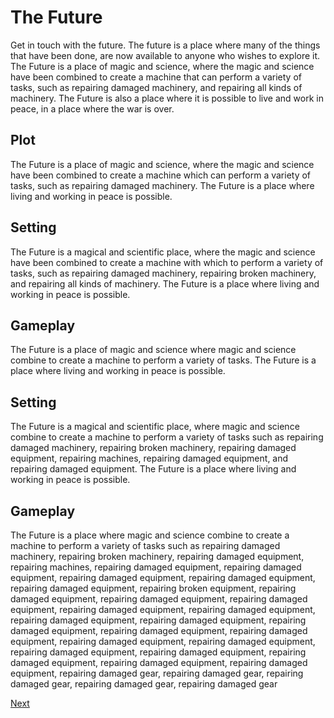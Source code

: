 # The Future

Get in touch with the future. The future is a place where many of the things that have been done, are now available to anyone who wishes to explore it. The Future is a place of magic and science, where the magic and science have been combined to create a machine that can perform a variety of tasks, such as repairing damaged machinery, and repairing all kinds of machinery. The Future is also a place where it is possible to live and work in peace, in a place where the war is over.

## Plot

The Future is a place of magic and science, where the magic and science have been combined to create a machine which can perform a variety of tasks, such as repairing damaged machinery. The Future is a place where living and working in peace is possible.

## Setting

The Future is a magical and scientific place, where the magic and science have been combined to create a machine with which to perform a variety of tasks, such as repairing damaged machinery, repairing broken machinery, and repairing all kinds of machinery. The Future is a place where living and working in peace is possible.

## Gameplay

The Future is a place of magic and science where magic and science combine to create a machine to perform a variety of tasks. The Future is a place where living and working in peace is possible.

## Setting

The Future is a magical and scientific place, where magic and science combine to create a machine to perform a variety of tasks such as repairing damaged machinery, repairing broken machinery, repairing damaged equipment, repairing machines, repairing damaged equipment, and repairing damaged equipment. The Future is a place where living and working in peace is possible.

## Gameplay

The Future is a place where magic and science combine to create a machine to perform a variety of tasks such as repairing damaged machinery, repairing broken machinery, repairing damaged equipment, repairing machines, repairing damaged equipment, repairing damaged equipment, repairing damaged equipment, repairing damaged equipment, repairing damaged equipment, repairing broken equipment, repairing damaged equipment, repairing damaged equipment, repairing damaged equipment, repairing damaged equipment, repairing damaged equipment, repairing damaged equipment, repairing damaged equipment, repairing damaged equipment, repairing damaged equipment, repairing damaged equipment, repairing damaged equipment, repairing damaged equipment, repairing damaged equipment, repairing damaged equipment, repairing damaged equipment, repairing damaged equipment, repairing damaged equipment, repairing damaged gear, repairing damaged gear, repairing damaged gear, repairing damaged gear, repairing damaged gear

[Next](456.md)